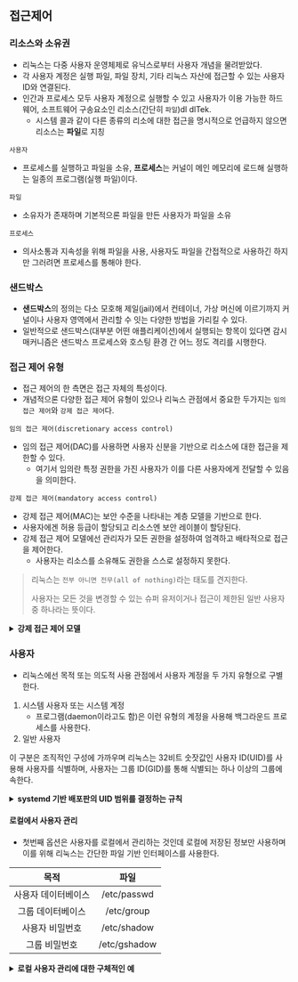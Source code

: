 ## 접근제어

### 리소스와 소유권
- 리눅스는 다중 사용자 운영체제로 유닉스로부터 사용자 개념을 물려받았다.
- 각 사용자 계정은 실행 파일, 파일 장치, 기타 리눅스 자산에 접근할 수 있는 사용자 ID와 연결된다.
- 인간과 프로세스 모두 사용자 계정으로 실행할 수 있고 사용자가 이용 가능한 하드웨어, 소프트웨어 구송요소인 리소스(간단히 `파일`)dl dlTek.
  - 시스템 콜과 같이 다른 종류의 리소에 대한 접근을 명시적으로 언급하지 않으면 리소스는 **파일**로 지칭

`사용자`
- 프로세스를 실행하고 파일을 소유, **프로세스**는 커널이 메인 메모리에 로드해 실행하는 일종의 프로그램(실행 파일)이다.

`파일`
- 소유자가 존재하며 기본적으론 파일을 만든 사용자가 파일을 소유

`프로세스`
- 의사소통과 지속성을 위해 파일을 사용, 사용자도 파일을 간접적으로 사용하긴 하지만 그러려면 프로세스를 통해야 한다.

### 샌드박스
- **샌드박스**의 정의는 다소 모호해 제일(jail)에서 컨테이너, 가상 머신에 이르기까지 커널이나 사용자 영역에서 관리할 수 잇는 다양한 방법을 가리킬 수 있다.
- 일반적으로 샌드박스(대부분 어떤 애플리케이션)에서 실행되는 항목이 있다면 감시 매커니즘은 샌드박스 프로세스와 호스팅 환경 간 어느 정도 격리를 시행한다.

### 접근 제어 유형
- 접근 제어의 한 측면은 접근 자체의 특성이다.
- 개념적으론 다양한 접근 제어 유형이 있으나 리눅스 관점에서 중요한 두가지는 `임의 접근 제어`와 `강제 접근 제어`다.

`임의 접근 제어(discretionary access control)`
- 임의 접근 제어(DAC)를 사용하면 사용자 신분을 기반으로 리소스에 대한 접근을 제한할 수 있다.
  - 여기서 임의란 특정 권한을 가진 사용자가 이를 다른 사용자에게 전달할 수 있음을 의미한다.

`강제 접근 제어(mandatory access control)`
- 강제 접근 제어(MAC)는 보안 수준을 나타내는 계층 모델을 기반으로 한다.
- 사용자에겐 허용 등급이 할당되고 리소스엔 보안 레이블이 할당된다.
- 강제 접근 제어 모델에선 관리자가 모든 권한을 설정하여 엄격하고 배타적으로 접근을 제어한다.
  - 사용자는 리소스를 소유해도 권한을 스스로 설정하지 못한다.

> 리눅스는 `전부 아니면 전무(all of nothing)`라는 태도를 견지한다.
>
> 사용자는 모든 것을 변경할 수 있는 슈퍼 유저이거나 접근이 제한된 일반 사용자 중 하나라는 뜻이다.

<details>
<summary><strong>강제 접근 제어 모델</strong></summary>
<div>

**SE리눅스**(https://oreil.ly/HAOBS)는 가장 잘 알려진 리눅스용 강제 접근 제어 구현 모듈이다.
- 정부 기관의 높은 보안 요구사항을 충족하도록 개발됐으며 엄격한 규칙으로 사용이 어려워 제한적으로 사용된다.

버전 2.6.36부터 리눅스 커널에 포함되어 리눅스 배포판의 우분투 제품군에서 널리 사용되는 **앱 아머**도 있다.

</div>
</details>

### 사용자
- 리눅스에선 목적 또는 의도적 사용 관점에서 사용자 계정을 두 가지 유형으로 구별한다.

1. 시스템 사용자 또는 시스템 계정
   - 프로그램(daemon이라고도 함)은 이런 유형의 계정을 사용해 백그라운드 프로세스를 사용한다.
2. 일반 사용자

이 구분은 조직적인 구성에 가까우며 리눅스는 32비트 숫잣값인 사용자 ID(UID)를 사용해 사용자를 식별하며, 사용자는 그룹 ID(GID)를 통해 식별되는 하나 이상의 그룹에 속한다.

<details>
<summary><strong>systemd 기반 배포판의 UID 범위를 결정하는 규칙</strong></summary>
<div>

- UID 0
  - root 사용자
- UID 1~999
  - 시스템 사용자에게 지정
- UID 65534
  - nobody 사용자. NFS와 같이 원격 사용자를 잘 알려진 ID에 매핑하는데 사용
- UID 1000~65533, 65536~4294967294
  - 일반 사용자

```shell
id -u # 자신의 UID를 알아내는 방법
```

</div>
</details>

#### 로컬에서 사용자 관리
- 첫번째 옵션은 사용자를 로컬에서 관리하는 것인데 로컬에 저장된 정보만 사용하며 이를 위해 리눅스는 간단한 파일 기반 인터페이스를 사용한다.

|    목적    |     파일      |
|:--------:|:-----------:|
| 사용자 데이터베이스 | /etc/passwd | 
| 그룹 데이터베이스 | /etc/group |
| 사용자 비밀번호 | /etc/shadow |
| 그룹 비밀번호 | /etc/gshadow |

<details>
<summary><strong>로컬 사용자 관리에 대한 구체적인 예</strong></summary>
<div>

```shell
cat /etc/passwd
```

</div>
</details>